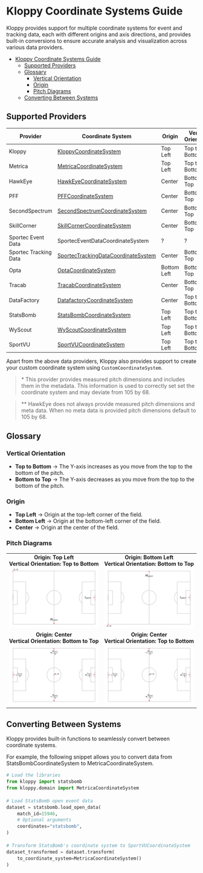 # Kloppy Coordinate Systems Guide

Kloppy provides support for multiple coordinate systems for event and tracking data, each with different origins and axis directions, and provides built-in conversions to ensure accurate analysis and visualization across various data providers.

- [Kloppy Coordinate Systems Guide](#kloppy-coordinate-systems-guide)
  - [Supported Providers](#supported-providers)
  - [Glossary](#glossary)
    - [Vertical Orientation](#vertical-orientation)
    - [Origin](#origin)
    - [Pitch Diagrams](#pitch-diagrams)
  - [Converting Between Systems](#converting-between-systems)

## Supported Providers
| Provider    | Coordinate System | Origin        | Vertical Orientation |Pitch Length|Pitch Width|
|-------------|-------------------|---------------|----------------------|------------|-----------|
|Kloppy | [KloppyCoordinateSystem](#origin-top-left--vertical-orientation-top-to-bottom) | Top Left| Top to Bottom|1|1
Metrica | [MetricaCoordinateSystem](#origin-top-left--vertical-orientation-top-to-bottom) | Top Left       | Top to Bottom |1|1
HawkEye | [HawkEyeCoordinateSystem](#origin-center--vertical-orientation-bottom-to-top) | Center       | Bottom to Top |105**|68|
PFF | [PFFCoordinateSystem](#origin-center--vertical-orientation-bottom-to-top) | Center       | Bottom to Top |105*|68
SecondSpectrum | [SecondSpectrumCoordinateSystem](#origin-center--vertical-orientation-bottom-to-top) | Center| Bottom to Top | 105*|68
SkillCorner | [SkillCornerCoordinateSystem](#origin-center--vertical-orientation-bottom-to-top) | Center       | Bottom to Top | 105*|68
Sportec Event Data | SportecEventDataCoordinateSystem |?|?|?|?
Sportec Tracking Data | [SportecTrackingDataCoordinateSystem](#origin-center--vertical-orientation-bottom-to-top) | Center     | Bottom to Top | 105* | 68 
Opta | [OptaCoordinateSystem](#origin-bottom-left--vertical-orientation-bottom-to-top) | Bottom Left     | Bottom to Top |100|100
Tracab | [TracabCoordinateSystem](#origin-center--vertical-orientation-bottom-to-top) | Center     | Bottom to Top | 105* | 68 
DataFactory | [DatafactoryCoordinateSystem](#origin-center--vertical-orientation-top-to-bottom) | Center     | Top to Bottom |?|?
StatsBomb | [StatsBombCoordinateSystem](#origin-top-left--vertical-orientation-top-to-bottom) | Top Left     | Top to Bottom |120|80 
WyScout | [WyScoutCoordinateSystem](#origin-top-left--vertical-orientation-top-to-bottom) | Top Left     | Top to Bottom |100|100 
SportVU | [SportVUCoordinateSystem](#origin-top-left--vertical-orientation-top-to-bottom) | Top Left     | Top to Bottom |?|? 

Apart from the above data providers, Kloppy also provides support to create your custom coordinate system using `CustomCoordinateSystem`.

> $*$  This provider provides measured pitch dimensions and includes them in the metadata. This information is used to correctly set set the coordinate system and may deviate from 105 by 68.

> ** HawkEye does not always provide measured pitch dimensions and meta data. When no meta data is provided pitch dimensions default to 105 by 68. 

## Glossary  
### Vertical Orientation  
- **Top to Bottom** → The Y-axis increases as you move from the top to the bottom of the pitch.  
- **Bottom to Top** → The Y-axis decreases as you move from the top to the bottom of the pitch.  

### Origin  
- **Top Left** → Origin at the top-left corner of the field.  
- **Bottom Left** → Origin at the bottom-left corner of the field.  
- **Center** → Origin at the center of the field. 

### Pitch Diagrams
<table>
  <tr>
    <td align="center">
      <strong>Origin: Top Left <br> Vertical Orientation: Top to Bottom</strong><br>
      <img src="imgs/origin_top_left.png" alt="Origin Top Left" width="300"/>
    </td>
    <td align="center">
      <strong>Origin: Bottom Left <br> Vertical Orientation: Bottom to Top</strong><br>
      <img src="imgs/origin_bottom_left.png" alt="Origin Bottom Left" width="300"/>
    </td>
  </tr>
  <tr>
    <td align="center">
      <strong>Origin: Center <br> Vertical Orientation: Bottom to Top</strong><br>
      <img src="imgs/origin_center_bottom_to_top.png" alt="Origin Center Bottom to Top" width="300"/>
    </td>
    <td align="center">
      <strong>Origin: Center <br> Vertical Orientation: Top to Bottom</strong><br>
      <img src="imgs/origin_center_top_to_bottom.png" alt="Origin Center Top to Bottom" width="300"/>
    </td>
  </tr>
</table>

## Converting Between Systems
Kloppy provides built-in functions to seamlessly convert between coordinate systems.

For example, the following snippet allows you to convert data from StatsBombCoordinateSystem to MetricaCoordinateSystem.
```python
# Load the libraries
from kloppy import statsbomb
from kloppy.domain import MetricaCoordinateSystem

# Load StatsBomb open event data
dataset = statsbomb.load_open_data(
    match_id=15946,
    # Optional arguments
    coordinates="statsbomb",
)

# Transform StatsBomb's coordinate system to SportVUCoordinateSystem
dataset_transformed = dataset.transform(
    to_coordinate_system=MetricaCoordinateSystem()
)
```

